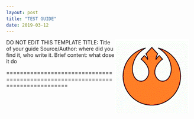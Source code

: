 ```yaml
---
layout: post
title: "TEST GUIDE"
date: 2019-03-12
---
```

<img src="/images/IMG_0914.GIF"
     alt="icon"
     style="float: right; margin-right: 10px;" />
																		
DO NOT EDIT THIS TEMPLATE
TITLE: Title of your guide 
Source/Author: where did you find it, who write it.
Brief content: what dose it do

================================================================================

